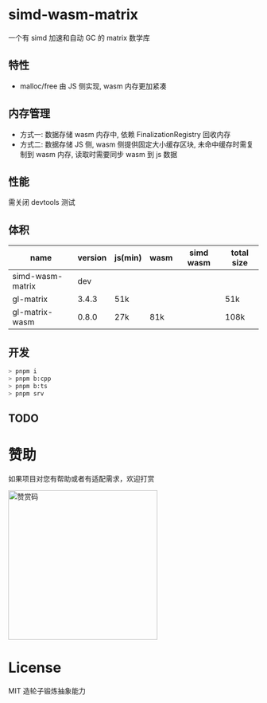 # simd-wasm-matrix

一个有 simd 加速和自动 GC 的 matrix 数学库

## 特性

- malloc/free 由 JS 侧实现, wasm 内存更加紧凑

## 内存管理

- 方式一: 数据存储 wasm 内存中, 依赖 FinalizationRegistry 回收内存
- 方式二: 数据存储 JS 侧, wasm 侧提供固定大小缓存区块, 未命中缓存时需复制到 wasm 内存, 读取时需要同步 wasm 到 js 数据

## 性能

需关闭 devtools 测试

## 体积

| name             | version | js(min) | wasm | simd wasm | total size |
| ---------------- | ------- | ------- | ---- | --------- | ---------- |
| simd-wasm-matrix | dev     |         |      |           |            |
| gl-matrix        | 3.4.3   | 51k     |      |           | 51k        |
| gl-matrix-wasm   | 0.8.0   | 27k     | 81k  |           | 108k       |

## 开发

```sh
> pnpm i
> pnpm b:cpp
> pnpm b:ts
> pnpm srv
```

## TODO

# 赞助

如果项目对您有帮助或者有适配需求，欢迎打赏

<img src="https://upload-images.jianshu.io/upload_images/252050-d3d6bfdb1bb06ddd.png?imageMogr2/auto-orient/strip%7CimageView2/2/w/1240" alt="赞赏码" width="300">

# License

MIT 造轮子锻炼抽象能力